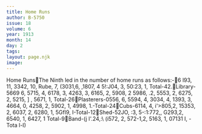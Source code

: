 ```yaml
---
title: Home Runs
author: B-5750
issue: 18
volume: 6
year: 1913
month: 14
day: 2
tags:
layout: page.njk
image:
---
```

Home RunsThe Ninth led in the number of home runs as follows:-6 l93, 11, 3342, 10, Rube, 7, (3031,6, ,1807, 4 5!:J04, 3, 50:23, 1, Total-42.Library-5669 6, 5715, 4, 6178, 3, 4263, 3, 6165, 2, 5908, 2 5986, .2, 5553, 2, 6275, 2, 5215, ] , 5671, 1, Total-26Plasterers-0556, 6, 5594, 4, 3034, 4, 1393, 3, 4664, 0, 4258, 2, 5902, 1, 4998, 1.-Total-24Cubs-6114, 4, i'>805,2, 15353, 2, 6037, 2, 6280, 1, 5Gfl9, I-Total-12Shed-52JO, :3, 5-:1:772,, G293,2, 6540, 1, 6427, 1 Total-9Band-(j I'.24,:\ (i572, 2, 572-1,2, 5163, 1, 07131 I, -Tota l-I)
